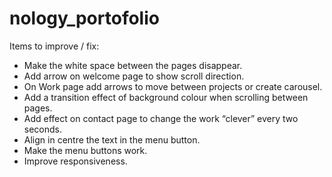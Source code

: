 # nology_portofolio



Items to improve / fix:


- Make the white space between the pages disappear.
- Add arrow on welcome page to show scroll direction.
- On Work page add arrows to move between projects or create carousel.
- Add a transition effect of background colour when scrolling between pages.
- Add effect on contact page to change the work “clever” every two seconds.
- Align in centre the text in the menu button.
- Make the menu buttons work.
- Improve responsiveness. 
